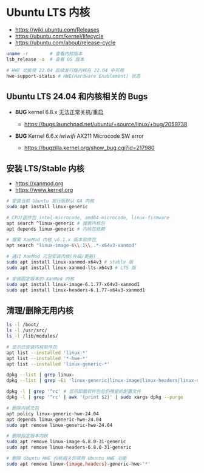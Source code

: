 # Ubuntu LTS 内核

- https://wiki.ubuntu.com/Releases
- https://ubuntu.com/kernel/lifecycle
- https://ubuntu.com/about/release-cycle

```bash
uname -r        # 查看内核版本
lsb_release -a  # 查看 OS 版本

# HWE 功能使 22.04 后续发行版内核在 22.04 中可用
hwe-support-status # HWE(Hardware Enablement) 状态
```

## Ubuntu LTS 24.04 和内核相关的 Bugs

- __BUG__ kernel 6.8.x 无法正常关机/重启
  * https://bugs.launchpad.net/ubuntu/+source/linux/+bug/2059738

- __BUG__ Kernel 6.6.x _iwlwifi_ AX211 Microcode SW error
  * https://bugzilla.kernel.org/show_bug.cgi?id=217980

## 安装 LTS/Stable 内核

- https://xanmod.org
- https://www.kernel.org

```bash
# 安装当前 Ubuntu 发行版默认 GA 内核
sudo apt install linux-generic

# CPU/固件包 intel-microcode, amd64-microcode, linux-firmware
apt search ^linux-generic # 搜索内核包
apt depends linux-generic # 内核包依赖

# 搜索 XanMod 内核 v6.1.x 版本软件包
apt search "linux-image-6\\.1\\..*-x64v3-xanmod"

# 通过 XanMod 元包安装内核(升级/更新)
sudo apt install linux-xanmod-x64v3 # stable 版
sudo apt install linux-xanmod-lts-x64v3 # LTS 版

# 安装固定版本的 XanMod 内核
sudo apt install linux-image-6.1.77-x64v3-xanmod1
sudo apt install linux-headers-6.1.77-x64v3-xanmod1
```

## 清理/删除无用内核

```bash
ls -l /boot/
ls -l /usr/src/
ls -l /lib/modules/

# 显示已安装内核软件包
apt list --installed 'linux-*'
apt list --installed '*-hwe-*'
apt list --installed 'linux-generic-*'

dpkg --list | grep linux-
dpkg --list | grep -Ei 'linux-generic|linux-image|linux-headers|linux-modules'

dpkg -l | grep '^rc' # 显示卸载软件包后仍残留的配置文件
dpkg -l | grep '^rc' | awk '{print $2}' | sudo xargs dpkg --purge

# 删除内核元包
apt policy linux-generic-hwe-24.04
apt depends linux-generic-hwe-24.04
sudo apt remove linux-generic-hwe-24.04

# 删除指定版本内核
sudo apt remove linux-image-6.8.0-31-generic
sudo apt remove linux-headers-6.8.0-31-generic

# 删除 Ubuntu HWE 内核相关包禁用 Ubuntu HWE 功能
sudo apt remove linux-{image,headers}-generic-hwe-'*'
```
